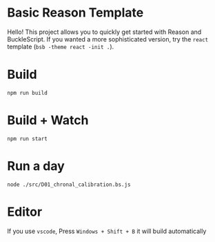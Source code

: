 # Basic Reason Template

Hello! This project allows you to quickly get started with Reason and BuckleScript. If you wanted a more sophisticated version, try the `react` template (`bsb -theme react -init .`).

# Build
```
npm run build
```

# Build + Watch

```
npm run start
```

# Run a day

```
node ./src/D01_chronal_calibration.bs.js
```

# Editor
If you use `vscode`, Press `Windows + Shift + B` it will build automatically
